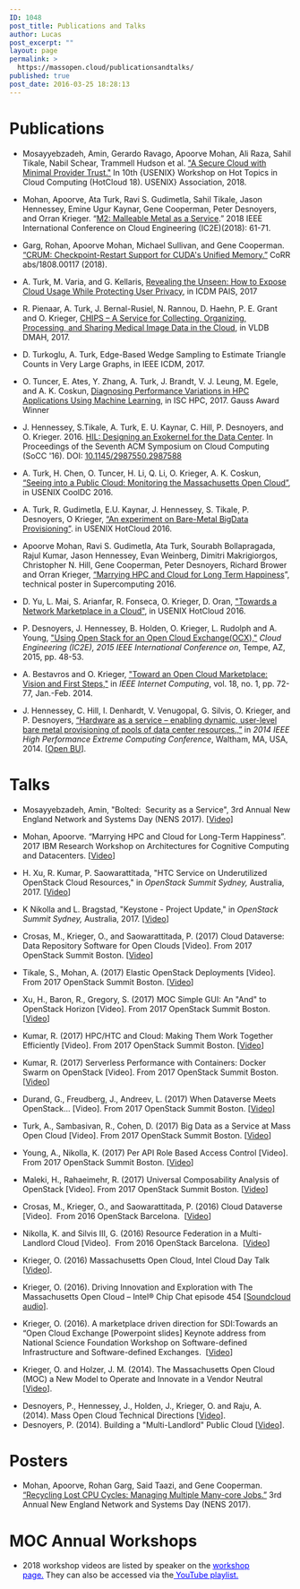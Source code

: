 ```yaml
---
ID: 1048
post_title: Publications and Talks
author: Lucas
post_excerpt: ""
layout: page
permalink: >
  https://massopen.cloud/publicationsandtalks/
published: true
post_date: 2016-03-25 18:28:13
---
```

<h1>Publications</h1>
<ul>
 	<li>Mosayyebzadeh, Amin, Gerardo Ravago, Apoorve Mohan, Ali Raza, Sahil Tikale, Nabil Schear, Trammell Hudson et al. <a href="https://www.usenix.org/conference/hotcloud18/presentation/mosayyebzadeh">"A Secure Cloud with Minimal Provider Trust."</a> In 10th {USENIX} Workshop on Hot Topics in Cloud Computing (HotCloud 18). USENIX} Association, 2018.</li>
</ul>
<ul>
 	<li>Mohan, Apoorve, Ata Turk, Ravi S. Gudimetla, Sahil Tikale, Jason Hennessey, Emine Ugur Kaynar, Gene Cooperman, Peter Desnoyers, and Orran Krieger. “<a href="https://ieeexplore.ieee.org/document/8360313">M2: Malleable Metal as a Service</a>.” 2018 IEEE International Conference on Cloud Engineering (IC2E)(2018): 61-71.</li>
</ul>
<ul>
 	<li>Garg, Rohan, Apoorve Mohan, Michael Sullivan, and Gene Cooperman. <a href="https://arxiv.org/pdf/1808.00117.pdf">“CRUM: Checkpoint-Restart Support for CUDA's Unified Memory.”</a> CoRR abs/1808.00117 (2018).</li>
</ul>
<ul>
 	<li>A. Turk, M. Varia, and G. Kellaris, <a href="https://arxiv.org/abs/1710.00714">Revealing the Unseen: How to Expose Cloud Usage While Protecting User Privacy</a>, in ICDM PAIS, 2017</li>
</ul>
<ul>
 	<li>R. Pienaar, A. Turk, J. Bernal-Rusiel, N. Rannou, D. Haehn, P. E. Grant and O. Krieger, <a href="https://arxiv.org/abs/1710.00734">CHIPS – A Service for Collecting, Organizing, Processing, and Sharing Medical Image Data in the Cloud</a>, in VLDB DMAH, 2017.</li>
</ul>
<ul>
 	<li>D. Turkoglu, A. Turk, Edge-Based Wedge Sampling to Estimate Triangle Counts in Very Large Graphs, in IEEE ICDM, 2017.</li>
</ul>
<ul>
 	<li>O. Tuncer, E. Ates, Y. Zhang, A. Turk, J. Brandt, V. J. Leung, M. Egele, and A. K. Coskun, <a href="http://www.bu.edu/peaclab/files/2017/04/tuncer_isc2017.pdf">Diagnosing Performance Variations in HPC Applications Using Machine Learning</a>, in ISC HPC, 2017. Gauss Award Winner</li>
</ul>
<ul>
 	<li>J. Hennessey, S.Tikale, A. Turk, E. U. Kaynar, C. Hill, P. Desnoyers, and O. Krieger. 2016. <a href="https://open.bu.edu/handle/2144/19198">HIL: Designing an Exokernel for the Data Center</a>. In Proceedings of the Seventh ACM Symposium on Cloud Computing (SoCC '16). DOI: <a href="https://dx.doi.org/10.1145/2987550.2987588">10.1145/2987550.2987588</a></li>
</ul>
<ul>
 	<li>A. Turk, H. Chen, O. Tuncer, H. Li, Q. Li, O. Krieger, A. K. Coskun, <a href="https://www.usenix.org/system/files/conference/cooldc16/cooldc16-paper-turk.pdf">“Seeing into a Public Cloud: Monitoring the Massachusetts Open Cloud”</a>, in USENIX CoolDC 2016.</li>
</ul>
<ul>
 	<li>A. Turk, R. Gudimetla, E.U. Kaynar, J. Hennessey, S. Tikale, P. Desnoyers, O Krieger, <a href="https://www.usenix.org/conference/hotcloud16/workshop-program/presentation/turk">“An experiment on Bare-Metal BigData Provisioning”</a>. in USENIX HotCloud 2016.</li>
</ul>
<ul>
 	<li>Apoorve Mohan, Ravi S. Gudimetla, Ata Turk, Sourabh Bollapragada, Rajul Kumar, Jason Hennessey, Evan Weinberg, Dimitri Makrigiorgos, Christopher N. Hill, Gene Cooperman, Peter Desnoyers, Richard Brower and Orran Krieger, <a href="http://sc16.supercomputing.org/sc-archive/tech_poster/poster_files/post271s2-file3.pdf">“Marrying HPC and Cloud for Long Term Happiness</a>”, technical poster in Supercomputing 2016.</li>
</ul>
<ul>
 	<li>D. Yu, L. Mai, S. Arianfar, R. Fonseca, O. Krieger, D. Oran, <a href="https://www.usenix.org/conference/hotcloud16/workshop-program/presentation/yu">"Towards a Network Marketplace in a Cloud"</a>, in USENIX HotCloud 2016.</li>
</ul>
<ul>
 	<li>P. Desnoyers, J. Hennessey, B. Holden, O. Krieger, L. Rudolph and A. Young, <a href="http://ieeexplore.ieee.org/stamp/stamp.jsp?tp=&amp;arnumber=7092898&amp;isnumber=7092808">"Using Open Stack for an Open Cloud Exchange(OCX),"</a> <em>Cloud Engineering (IC2E), 2015 IEEE International Conference on</em>, Tempe, AZ, 2015, pp. 48-53.</li>
</ul>
<ul>
 	<li>A. Bestavros and O. Krieger, <a href="http://ieeexplore.ieee.org/stamp/stamp.jsp?tp=&amp;arnumber=6756876&amp;isnumber=6756719">"Toward an Open Cloud Marketplace: Vision and First Steps,"</a> in <em>IEEE Internet Computing</em>, vol. 18, no. 1, pp. 72-77, Jan.-Feb. 2014.</li>
</ul>
<ul>
 	<li>J. Hennessey, C. Hill, I. Denhardt, V. Venugopal, G. Silvis, O. Krieger, and P. Desnoyers, <a href="https://open.bu.edu/bitstream/handle/2144/11221/haas.pdf?sequence=1&amp;isAllowed=y">“Hardware as a service – enabling dynamic, user-level bare metal provisioning of pools of data center resources.,”</a> in <i>2014 IEEE High Performance Extreme Computing Conference</i>, Waltham, MA, USA, 2014. [<a href="https://open.bu.edu/handle/2144/11221">Open BU</a>].</li>
</ul>
<h1>Talks</h1>
<ul>
 	<li>Mosayyebzadeh, Amin, "Bolted:  Security as a Service", 3rd Annual New England Network and Systems Day (NENS 2017). [<a href="http://systems.cs.brown.edu/nens/2017/program/">Video]</a></li>
</ul>
<ul>
 	<li>Mohan, Apoorve. “Marrying HPC and Cloud for Long-Term Happiness”. 2017 IBM Research Workshop on Architectures for Cognitive Computing and Datacenters. [<a href="https://researcher.watson.ibm.com/researcher/view_group_subpage.php?id=8189#Apoorve">Video</a>]</li>
</ul>
<ul>
 	<li>H. Xu, R. Kumar, P. Saowarattitada, "HTC Service on Underutilized OpenStack Cloud Resources," in <em>OpenStack Summit </em><em>Sydney, </em>Australia, 2017. [<a href="https://youtu.be/jBJtrvLpGNA">Video</a>]</li>
</ul>
<ul>
 	<li>K Nikolla and L. Bragstad, "Keystone - Project Update," in <em>OpenStack Summit Sydney, </em>Australia, 2017. [<a href="https://youtu.be/q0OSF_URbC0">Video</a>]</li>
</ul>
<ul>
 	<li>Crosas, M., Krieger, O., and Saowarattitada, P. (2017) Cloud Dataverse: Data Repository Software for Open Clouds [Video]. From 2017 OpenStack Summit Boston. [<a href="https://youtu.be/KhwGuJy8WDU">Video</a>]</li>
</ul>
<ul>
 	<li>Tikale, S., Mohan, A. (2017) Elastic OpenStack Deployments [Video]. From 2017 OpenStack Summit Boston. [<a href="https://youtu.be/xlbOKUwtnYM">Video</a>]</li>
</ul>
<ul>
 	<li>Xu, H., Baron, R., Gregory, S. (2017) MOC Simple GUI: An "And" to OpenStack Horizon [Video]. From 2017 OpenStack Summit Boston. [<a href="https://youtu.be/gXyUFrnL-U4">Video</a>]</li>
</ul>
<ul>
 	<li>Kumar, R. (2017) HPC/HTC and Cloud: Making Them Work Together Efficiently [Video]. From 2017 OpenStack Summit Boston. [<a href="https://youtu.be/q9ZyH755R9w">Video</a>]</li>
</ul>
<ul>
 	<li>Kumar, R. (2017) Serverless Performance with Containers: Docker Swarm on OpenStack [Video]. From 2017 OpenStack Summit Boston. [<a href="https://youtu.be/K8TFN0WU_rM">Video</a>]</li>
</ul>
<ul>
 	<li>Durand, G., Freudberg, J., Andreev, L. (2017) When Dataverse Meets OpenStack... [Video]. From 2017 OpenStack Summit Boston. [<a href="https://youtu.be/16hRBms24xA">Video]</a></li>
</ul>
<ul>
 	<li>Turk, A., Sambasivan, R., Cohen, D. (2017) Big Data as a Service at Mass Open Cloud [Video]. From 2017 OpenStack Summit Boston. [<a href="https://youtu.be/G_YP6NmxGsU">Video</a>]</li>
</ul>
<ul>
 	<li>Young, A., Nikolla, K. (2017) Per API Role Based Access Control [Video]. From 2017 OpenStack Summit Boston. [<a href="https://youtu.be/EYYzl0rFCVU">Video</a>]</li>
</ul>
<ul>
 	<li>Maleki, H., Rahaeimehr, R. (2017) Universal Composability Analysis of OpenStack [Video]. From 2017 OpenStack Summit Boston. [<a href="https://youtu.be/94oxZqhyGFA">Video</a>]</li>
</ul>
<ul>
 	<li>Crosas, M., Krieger, O., and Saowarattitada, P. (2016) Cloud Dataverse [Video].  From 2016 OpenStack Barcelona.  [<a href="https://www.youtube.com/watch?v=POBHcC2iPe8">Video</a>]</li>
</ul>
<ul>
 	<li>Nikolla, K. and Silvis III, G. (2016) Resource Federation in a Multi-Landlord Cloud [Video].  From 2016 OpenStack Barcelona.  [<a href="https://www.youtube.com/watch?v=O0euqskJJ_8">Video</a>]</li>
</ul>
<ul>
 	<li>Krieger, O. (2016) Massachusetts Open Cloud, Intel Cloud Day Talk [<a href="http://www.intel.com/content/www/us/en/cloud-computing/massachusetts-open-cloud-computing-video.html?cache=no">Video</a>].</li>
</ul>
<ul>
 	<li>Krieger, O. (2016). Driving Innovation and Exploration with The Massachusetts Open Cloud – Intel® Chip Chat episode 454 <a href="https://soundcloud.com/intelchipchat/driving-innovation-and-exploration-with-the-massachusetts-open-cloud-intel-chip-chat-episode-454">[Soundcloud audio</a>].</li>
</ul>
<ul>
 	<li>Krieger, O. (2016). A marketplace driven direction for SDI:Towards an “Open Cloud Exchange [Powerpoint slides] Keynote address from National Science Foundation Workshop on Software-defined Infrastructure and Software-defined Exchanges.  [<a href="https://www.flux.utah.edu/beyond-internet-workshops/sdi/">Video</a>]</li>
</ul>
<ul>
 	<li>Krieger, O. and Holzer, J. M. (2014). The Massachusetts Open Cloud (MOC) a New Model to Operate and Innovate in a Vendor Neutral [<a href="https://www.youtube.com/watch?v=yuUb7XWnOcw">Video</a>].</li>
</ul>
<ul>
 	<li>Desnoyers, P., Hennessey, J., Holden, J., Krieger, O. and Raju, A. (2014). Mass Open Cloud Technical Directions [<a href="https://www.youtube.com/watch?v=cXKmia_iZCA">Video</a>].</li>
 	<li>Desnoyers, P. (2014). Building a "Multi-Landlord" Public Cloud [<a href="https://www.usenix.org/conference/lisa14/conference-program/presentation/desnoyers">Video</a>].</li>
</ul>
<h1>Posters</h1>
<ul>
 	<li>Mohan, Apoorve, Rohan Garg, Said Taazi, and Gene Cooperman. <a href="https://apoorvemohan.github.io/media/imgs/nens2017.png">“Recycling Lost CPU Cycles: Managing Multiple Many-core Jobs.”</a> 3rd Annual New England Network and Systems Day (NENS 2017).</li>
</ul>
<h1>MOC Annual Workshops</h1>
<ul>
 	<li>2018 workshop videos are listed by speaker on the <span style="text-decoration: underline; color: #0000ff;"><a style="color: #0000ff; text-decoration: underline;" href="https://massopen.cloud/2018-moc-annual-workshop/" target="_blank" rel="noopener">workshop page.</a></span> They can also be accessed via the<span style="text-decoration: underline; color: #0000ff;"> <a style="color: #0000ff;" href="https://www.youtube.com/playlist?list=PLKNUArbT35cAAaJQbcLgkhmr8V6bWZa3f" target="_blank" rel="noopener">YouTube playlist</a>.</span></li>
</ul>